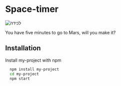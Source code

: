 # Space-timer
![‏‏לכידה](https://user-images.githubusercontent.com/76179660/123538453-ac61ce80-d73d-11eb-84d4-78b3e68d097e.PNG)

You have five minutes to go to Mars, will you make it?

## Installation

Install my-project with npm

```bash
  npm install my-project
  cd my-project
  npm start
```
